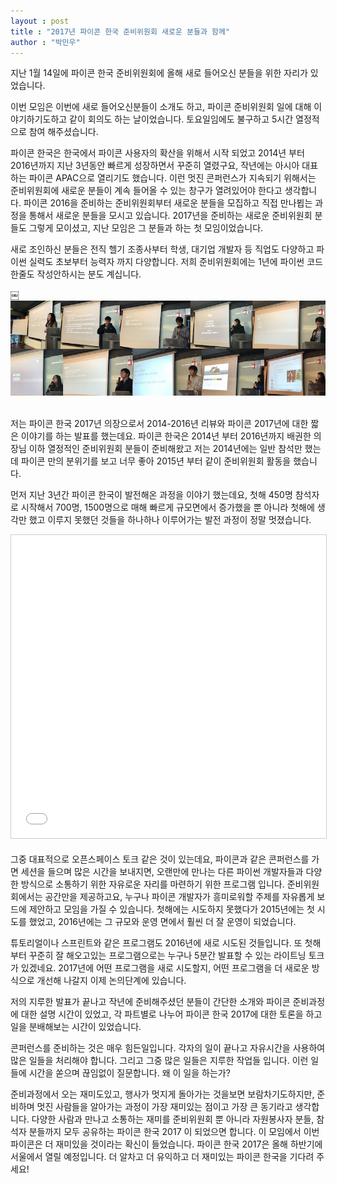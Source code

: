 ```yaml
---
layout : post
title : "2017년 파이콘 한국 준비위원회 새로운 분들과 함께"
author : "박민우"
---
```


지난 1월 14일에 파이콘 한국 준비위원회에 올해 새로 들어오신 분들을 위한 자리가 있었습니다.

이번 모임은 이번에 새로 들어오신분들이 소개도 하고, 파이콘 준비위원회 일에 대해 이야기하기도하고 같이 회의도 하는 날이었습니다. 토요일임에도 불구하고 5시간 열정적으로 참여 해주셨습니다.

파이콘 한국은 한국에서 파이콘 사용자의 확산을 위해서 시작 되었고 2014년 부터 2016년까지 지난 3년동안 빠르게 성장하면서 꾸준히 열렸구요, 작년에는 아시아 대표하는 파이콘 APAC으로 열리기도 했습니다. 이런 멋진 콘퍼런스가 지속되기 위해서는 준비위원회에 새로운 분들이 계속 들어올 수 있는 창구가 열려있어야 한다고 생각합니다. 파이콘 2016을 준비하는 준비위원회부터 새로운 분들을 모집하고 직접 만나뵙는 과정을 통해서 새로운 분들을 모시고 있습니다. 2017년을 준비하는 새로운 준비위원회 분들도 그렇게 모이셨고, 지난 모임은 그 분들과 하는 첫 모임이었습니다.

새로 조인하신 분들은 전직 헬기 조종사부터 학생, 대기업 개발자 등 직업도 다양하고 파이썬 실력도 초보부터 능력자 까지 다양합니다. 저희 준비위원회에는 1년에 파이썬 코드 한줄도 작성안하시는 분도 계십니다.

￼![파이콘한국_오리엔테이션](/assets/2017/pycon_ot.jpg)  
<br/>

저는 파이콘 한국 2017년 의장으로서 2014-2016년 리뷰와 파이콘 2017년에 대한 짧은 이야기를 하는 발표를 했는데요. 파이콘 한국은 2014년 부터 2016년까지 배권한 의장님 이하 열정적인 준비위원회 분들이 준비해왔고 저는 2014년에는 일반 참석만 했는데 파이콘 만의 분위기를 보고 너무 좋아 2015년 부터 같이 준비위원회 활동을 했습니다.

먼저 지난 3년간 파이콘 한국이 발전해온 과정을 이야기 했는데요, 첫해 450명 참석자로 시작해서 700명, 1500명으로 매해 빠르게 규모면에서 증가했을 뿐 아니라 첫해에 생각만 했고 이루지 못했던 것들을 하나하나 이루어가는 발전 과정이 정말 멋졌습니다.

<iframe src="//www.slideshare.net/slideshow/embed_code/key/kMM7WRkuaqDh0" width="595" height="485" frameborder="0" marginwidth="0" marginheight="0" scrolling="no" style="border:1px solid #CCC; border-width:1px; margin-bottom:5px; max-width: 100%;" allowfullscreen> </iframe> <div style="margin-bottom:5px"> </div>

그중 대표적으로 오픈스페이스 토크 같은 것이 있는데요, 파이콘과 같은 콘퍼런스를 가면 세션을 들으며 많은 시간을 보내지면, 오랜만에 만나는 다른 파이썬 개발자들과 다양한 방식으로 소통하기 위한 자유로운 자리를 마련하기 위한 프로그램 입니다. 준비위원회에서는 공간만을 제공하고요, 누구나 파이콘 개발자가 흥미로워할 주제를 자유롭게 보드에 제안하고 모임을 가질 수 있습니다. 첫해에는 시도하지 못했다가 2015년에는 첫 시도를 했었고, 2016년에는 그 규모와 운영 면에서 훨씬 더 잘 운영이 되었습니다.

튜토리얼이나 스프린트와 같은 프로그램도 2016년에 새로 시도된 것들입니다. 또 첫해 부터 꾸준히 잘 해오고있는 프로그램으로는 누구나 5분간 발표할 수 있는 라이트닝 토크가 있겠네요. 2017년에 어떤 프로그램을 새로 시도할지, 어떤 프로그램을 더 새로운 방식으로 개선해 나갈지 이제 논의단계에 있습니다.

저의 지루한 발표가 끝나고 작년에 준비해주셨던 분들이 간단한 소개와 파이콘 준비과정에 대한 설명 시간이 있었고, 각 파트별로 나누어 파이콘 한국 2017에 대한 토론을 하고 일을 분배해보는 시간이 있었습니다. 

콘퍼런스를 준비하는 것은 매우 힘든일입니다. 각자의 일이 끝나고 자유시간을 사용하여 많은 일들을 처리해야 합니다. 그리고 그중 많은 일들은 지루한 작업들 입니다. 이런 일들에 시간을 쏟으며 끊임없이 질문합니다. 왜 이 일을 하는가?

준비과정에서 오는 재미도있고, 행사가 멋지게 돌아가는 것을보면 보람차기도하지만, 준비하며 멋진 사람들을 알아가는 과정이 가장 재미있는 점이고 가장 큰 동기라고 생각합니다. 다양한 사람과 만나고 소통하는 재미를 준비위원회 뿐 아니라 자원봉사자 분들, 참석자 분들까지 모두 공유하는 파이콘 한국 2017 이 되었으면 합니다. 이 모임에서 이번 파이콘은 더 재미있을 것이라는 확신이 들었습니다.
파이콘 한국 2017은 올해 하반기에 서울에서 열릴 예정입니다. 더 알차고 더 유익하고 더 재미있는 파이콘 한국을 기다려 주세요!
